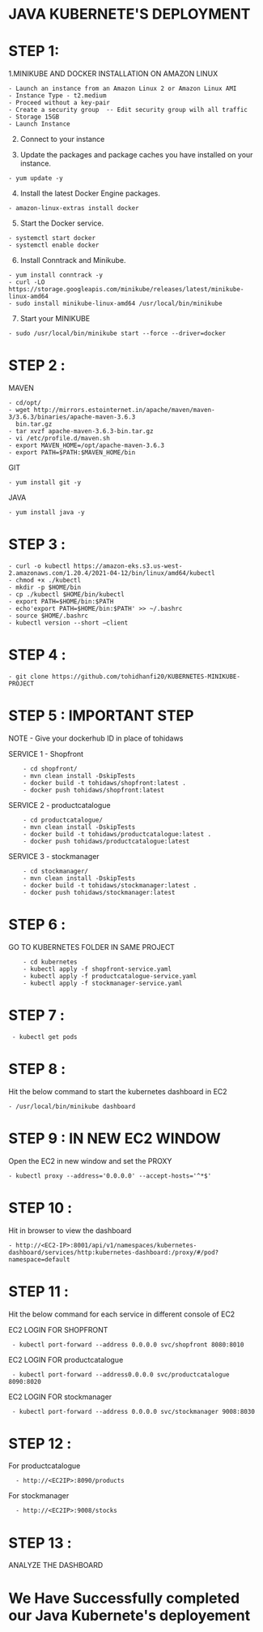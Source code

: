 # JAVA KUBERNETE'S DEPLOYMENT


# STEP 1:

  1.MINIKUBE AND DOCKER INSTALLATION ON AMAZON LINUX

    - Launch an instance from an Amazon Linux 2 or Amazon Linux AMI
    - Instance Type - t2.medium
    - Proceed without a key-pair
    - Create a security group  -- Edit security group wilh all traffic
    - Storage 15GB
    - Launch Instance
    
  2. Connect to your instance

  3. Update the packages and package caches you have installed on your instance.

    - yum update -y   

  4. Install the latest Docker Engine packages.

    - amazon-linux-extras install docker

  5. Start the Docker service.

    - systemctl start docker
    - systemctl enable docker

  6. Install Conntrack and Minikube.

    - yum install conntrack -y
    - curl -LO https://storage.googleapis.com/minikube/releases/latest/minikube-linux-amd64
    - sudo install minikube-linux-amd64 /usr/local/bin/minikube 

  7. Start your MINIKUBE

    - sudo /usr/local/bin/minikube start --force --driver=docker


# STEP 2 :  

  MAVEN

    - cd/opt/
    - wget http://mirrors.estointernet.in/apache/maven/maven-3/3.6.3/binaries/apache-maven-3.6.3 
      bin.tar.gz
    - tar xvzf apache-maven-3.6.3-bin.tar.gz
    - vi /etc/profile.d/maven.sh
    - export MAVEN_HOME=/opt/apache-maven-3.6.3
    - export PATH=$PATH:$MAVEN_HOME/bin

 GIT 

    - yum install git -y 
    
 JAVA

    - yum install java -y
    

 # STEP 3 : 

    - curl -o kubectl https://amazon-eks.s3.us-west-2.amazonaws.com/1.20.4/2021-04-12/bin/linux/amd64/kubectl
    - chmod +x ./kubectl
    - mkdir -p $HOME/bin
    - cp ./kubectl $HOME/bin/kubectl
    - export PATH=$HOME/bin:$PATH
    - echo'export PATH=$HOME/bin:$PATH' >> ~/.bashrc
    - source $HOME/.bashrc
    - kubectl version --short –client
    
    
 # STEP 4 :     

    - git clone https://github.com/tohidhanfi20/KUBERNETES-MINIKUBE-PROJECT
    

# STEP 5 : IMPORTANT STEP

  NOTE - Give your dockerhub ID in place of tohidaws
  
  SERVICE 1 - Shopfront
  
        - cd shopfront/
        - mvn clean install -DskipTests
        - docker build -t tohidaws/shopfront:latest .
        - docker push tohidaws/shopfront:latest

  SERVICE 2 - productcatalogue
  
        - cd productcatalogue/
        - mvn clean install -DskipTests
        - docker build -t tohidaws/productcatalogue:latest .
        - docker push tohidaws/productcatalogue:latest

  SERVICE 3 - stockmanager
  
        - cd stockmanager/
        - mvn clean install -DskipTests
        - docker build -t tohidaws/stockmanager:latest .
        - docker push tohidaws/stockmanager:latest


# STEP 6 : 

   GO TO KUBERNETES FOLDER IN SAME PROJECT

        - cd kubernetes
        - kubectl apply -f shopfront-service.yaml
        - kubectl apply -f productcatalogue-service.yaml
        - kubectl apply -f stockmanager-service.yaml



# STEP 7 : 

     - kubectl get pods



# STEP 8 :

  Hit the below command to start the kubernetes dashboard in EC2

    - /usr/local/bin/minikube dashboard
    

# STEP 9 : IN NEW EC2 WINDOW

  Open the EC2 in new window and set the PROXY

    - kubectl proxy --address='0.0.0.0' --accept-hosts='^*$' 
    

# STEP 10 : 

  Hit in browser to view the dashboard

    - http://<EC2-IP>:8001/api/v1/namespaces/kubernetes-dashboard/services/http:kubernetes-dashboard:/proxy/#/pod?namespace=default
    

    
# STEP 11 :         

  Hit the below command for each service in different console of EC2

  EC2 LOGIN FOR SHOPFRONT
  
     - kubectl port-forward --address 0.0.0.0 svc/shopfront 8080:8010

  EC2 LOGIN FOR productcatalogue
  
     - kubectl port-forward --address0.0.0.0 svc/productcatalogue 8090:8020

  EC2 LOGIN FOR stockmanager
  
     - kubectl port-forward --address 0.0.0.0 svc/stockmanager 9008:8030


     
# STEP 12 :       

   For productcatalogue
   
      - http://<EC2IP>:8090/products

   For stockmanager

      - http://<EC2IP>:9008/stocks



 # STEP 13 :

   ANALYZE THE DASHBOARD



# We Have Successfully completed our Java Kubernete's deployement
